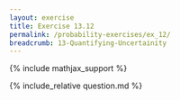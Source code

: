 ```yaml
---
layout: exercise
title: Exercise 13.12
permalink: /probability-exercises/ex_12/
breadcrumb: 13-Quantifying-Uncertainity
---
```


{% include mathjax_support %}

<div><i class="arrow-up loader" data-chapter="probability-exercises" data-exercise="ex_12" data-rating="0"></i></div>
{% include_relative question.md %}
